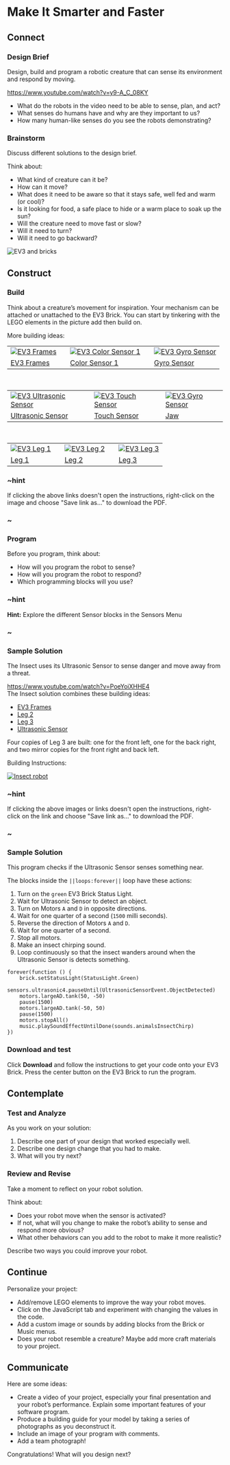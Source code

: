 # Make It Smarter and Faster

## Connect

### Design Brief

Design, build and program a robotic creature that can sense its environment and respond by moving.

https://www.youtube.com/watch?v=y9-A_C_08KY

* What do the robots in the video need to be able to sense, plan, and act?
* What senses do humans have and why are they important to us?
* How many human-like senses do you see the robots demonstrating?

### Brainstorm

Discuss different solutions to the design brief.

Think about:

* What kind of creature can it be?
* How can it move?
* What does it need to be aware so that it stays safe, well fed and warm (or cool)?
* Is it looking for food, a safe place to hide or a warm place to soak up the sun?
* Will the creature need to move fast or slow?
* Will it need to turn?
* Will it need to go backward?

![EV3 and bricks](/static/lessons/make-it-smarter/bricks.png)

## Construct

### Build

Think about a creature’s movement for inspiration. Your mechanism can be attached or unattached to the EV3 Brick. You can start by tinkering with the LEGO elements in the picture add then build on.

More building ideas:

| | | | | |
|-|-|-|-|-|
|[![EV3 Frames](/static/lessons/make-it-smarter/ev3-parts-frames.jpg)][EV3 Frames] | |[![EV3 Color Sensor 1](/static/lessons/make-it-smarter/ev3-parts-color-sensor-1.jpg)][Color Sensor 1] | |[![EV3 Gyro Sensor](/static/lessons/make-it-smarter/ev3-parts-gyro-sensor.jpg)][Gyro Sensor] |
| [EV3 Frames] | | [Color Sensor 1] | | [Gyro Sensor] |
<br/>

| | | | | |
|-|-|-|-|-|
|[![EV3 Ultrasonic Sensor](/static/lessons/make-it-smarter/ev3-parts-ultrasonic-sensor.jpg)][Ultrasonic Sensor] | | [![EV3 Touch Sensor](/static/lessons/make-it-smarter/ev3-parts-touch-sensor.jpg)][Touch Sensor] | | [![EV3 Gyro Sensor](/static/lessons/make-it-smarter/ev3-parts-jaw.jpg)][Jaw] |
| [Ultrasonic Sensor] | | [Touch Sensor] | | [Jaw] |
<br/>

| | | | | |
|-|-|-|-|-|
| [![EV3 Leg 1](/static/lessons/make-it-smarter/ev3-parts-leg-1.jpg)][Leg 1] | | [![EV3 Leg 2](/static/lessons/make-it-smarter/ev3-parts-leg-2.jpg)][Leg 2] | | [![EV3 Leg 3](/static/lessons/make-it-smarter/ev3-parts-leg-3.jpg)][Leg 3] |
| [Leg 1] | | [Leg 2] | | [Leg 3] |

### ~hint

If clicking the above links doesn't open the instructions, right-click on the image and choose "Save link as..." to download the PDF.

### ~

### Program

Before you program, think about:

* How will you program the robot to sense?
* How will you program the robot to respond?
* Which programming blocks will you use?

### ~hint

**Hint:** Explore the different Sensor blocks in the Sensors Menu

### ~

### Sample Solution

The Insect uses its Ultrasonic Sensor to sense danger and move away from a threat.

https://www.youtube.com/watch?v=PoeYoiXHHE4
<br/>
The Insect solution combines these building ideas:

* [EV3 Frames]
* [Leg 2]
* [Leg 3]
* [Ultrasonic Sensor]

Four copies of Leg 3 are built: one for the front left, one for the back right, and two mirror copies for the front right and back left.

Building Instructions:

[![Insect robot](/static/lessons/make-it-smarter/insect-bot.jpg)](https://le-www-live-s.legocdn.com/sc/media/files/support/mindstorms%20ev3/building-instructions/design%20engineering%20projects/insect-94b8a46f0dc5082c9d78ddb734626dc9.pdf)

### ~hint

If clicking the above images or links doesn't open the instructions, right-click on the link and choose "Save link as..." to download the PDF.

### ~

### Sample Solution

This program checks if the Ultrasonic Sensor senses something near.

The blocks inside the ``||loops:forever||`` loop have these actions:

1. Turn on the ``green`` EV3 Brick Status Light.
2. Wait for Ultrasonic Sensor to detect an object.
3. Turn on Motors ``A`` and ``D`` in opposite directions.
4. Wait for one quarter of a second (``1500`` milli seconds).
5. Reverse the direction of Motors ``A`` and ``D``.
6. Wait for one quarter of a second.
7. Stop all motors.
8. Make an insect chirping sound.
9. Loop continuously so that the insect wanders around when the Ultrasonic Sensor is detects something.

```blocks
forever(function () {
    brick.setStatusLight(StatusLight.Green)
    sensors.ultrasonic4.pauseUntil(UltrasonicSensorEvent.ObjectDetected)
    motors.largeAD.tank(50, -50)
    pause(1500)
    motors.largeAD.tank(-50, 50)
    pause(1500)
    motors.stopAll()
    music.playSoundEffectUntilDone(sounds.animalsInsectChirp)
})
```

### Download and test

Click **Download** and follow the instructions to get your code onto your EV3 Brick. Press the center button on the EV3 Brick to run the program.

## Contemplate

### Test and Analyze

As you work on your solution:
1. Describe one part of your design that worked especially well.
2. Describe one design change that you had to make.
3. What will you try next?

### Review and Revise

Take a moment to reflect on your robot solution.

Think about:

* Does your robot move when the sensor is activated?
* If not, what will you change to make the robot’s ability to sense and respond more obvious?
* What other behaviors can you add to the robot to make it more realistic?

Describe two ways you could improve your robot.

## Continue

Personalize your project:

* Add/remove LEGO elements to improve the way your robot moves.
* Click on the JavaScript tab and experiment with changing the values in the code.
* Add a custom image or sounds by adding blocks from the Brick or Music menus.
* Does your robot resemble a creature? Maybe add more craft materials to your project.

## Communicate

Here are some ideas:

* Create a video of your project, especially your final presentation and your robot’s performance. Explain some important features of your software program.
* Produce a building guide for your model by taking a series of photographs as you deconstruct it.
* Include an image of your program with comments.
* Add a team photograph!

Congratulations! What will you design next?


[EV3 Frames]: https://le-www-live-s.legocdn.com/sc/media/files/support/mindstorms%20ev3/building-instructions/design%20engineering%20projects/ev3%20frames-5054ee378e624fb4cb31158d2fc8e5cf.pdf
[Color Sensor 1]: https://le-www-live-s.legocdn.com/sc/media/files/support/mindstorms%20ev3/building-instructions/design%20engineering%20projects/color%20sensor_v1-16a7231bdc187cd88a8da120c68f58d5.pdf
[Gyro Sensor]: https://le-www-live-s.legocdn.com/sc/media/files/support/mindstorms%20ev3/building-instructions/design%20engineering%20projects/gyro%20sensor-6f0fdbd82ae45fe0effa0ebf3f460f3d.pdf
[Ultrasonic Sensor]: https://le-www-live-s.legocdn.com/sc/media/files/support/mindstorms%20ev3/building-instructions/design%20engineering%20projects/ultrasonic%20sensor-a56156c72e8946ed4c58c5e69f3520d3.pdf
[Touch Sensor]: https://le-www-live-s.legocdn.com/sc/media/files/support/mindstorms%20ev3/building-instructions/design%20engineering%20projects/touch%20sensor-868fda1b9d6070a0a034fb22456a7fc9.pdf
[Jaw]: https://le-www-live-s.legocdn.com/sc/media/files/support/mindstorms%20ev3/building-instructions/design%20engineering%20projects/jaw-ee93e8f3243e4d30cd34b0c337c33653.pdf
[Leg 1]: https://le-www-live-s.legocdn.com/sc/media/files/support/mindstorms%20ev3/building-instructions/design%20engineering%20projects/leg%201-c14624046ea3a95148820ed404f5ac65.pdf
[Leg 2]: https://le-www-live-s.legocdn.com/sc/media/files/support/mindstorms%20ev3/building-instructions/design%20engineering%20projects/leg%202-8855c35b990205f6b9d7130687a3d4db.pdf
[Leg 3]: https://le-www-live-s.legocdn.com/sc/media/files/support/mindstorms%20ev3/building-instructions/design%20engineering%20projects/leg%203-575d52ef15fb79f1e4d3350d36607160.pdf
